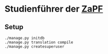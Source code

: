 # Studienführer der [ZaPF](zapfev.de)

## Setup

```
./manage.py initdb
./manage.py translation compile
./manage.py createsuperuser
```

